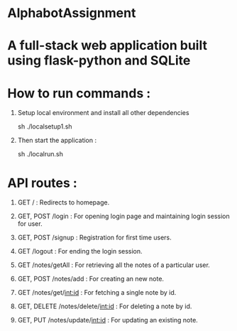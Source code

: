 # AlphabotAssignment

# A full-stack web application built using flask-python and SQLite


# How to run commands :

  1. Setup local environment and install all other dependencies 
  
        sh ./localsetup1.sh
        
        
  2. Then start the application : 
  
        sh ./localrun.sh 
        



# API routes :

1. GET  / : Redirects to homepage.

2. GET, POST  /login : For opening login page and maintaining login session for user.

3. GET, POST  /signup : Registration for first time users.

4. GET  /logout : For ending the login session.

5. GET  /notes/getAll : For retrieving all the notes of a particular user.

6. GET, POST  /notes/add : For creating an new note.

7. GET  /notes/get/<int:id> : For fetching a single note by id.

8. GET, DELETE  /notes/delete/<int:id> : For deleting a note by id.

9. GET, PUT /notes/update/<int:id> : For updating an existing note.
